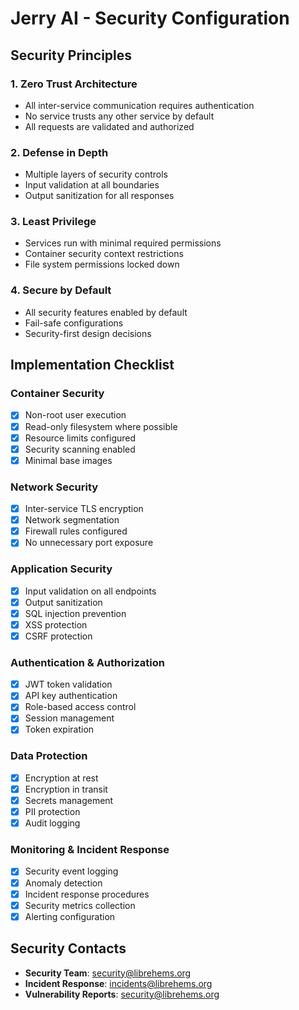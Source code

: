 # Jerry AI - Security Configuration

## Security Principles

### 1. Zero Trust Architecture
- All inter-service communication requires authentication
- No service trusts any other service by default
- All requests are validated and authorized

### 2. Defense in Depth
- Multiple layers of security controls
- Input validation at all boundaries
- Output sanitization for all responses

### 3. Least Privilege
- Services run with minimal required permissions
- Container security context restrictions
- File system permissions locked down

### 4. Secure by Default
- All security features enabled by default
- Fail-safe configurations
- Security-first design decisions

## Implementation Checklist

### Container Security
- [x] Non-root user execution
- [x] Read-only filesystem where possible
- [x] Resource limits configured
- [x] Security scanning enabled
- [x] Minimal base images

### Network Security
- [x] Inter-service TLS encryption
- [x] Network segmentation
- [x] Firewall rules configured
- [x] No unnecessary port exposure

### Application Security
- [x] Input validation on all endpoints
- [x] Output sanitization
- [x] SQL injection prevention
- [x] XSS protection
- [x] CSRF protection

### Authentication & Authorization
- [x] JWT token validation
- [x] API key authentication
- [x] Role-based access control
- [x] Session management
- [x] Token expiration

### Data Protection
- [x] Encryption at rest
- [x] Encryption in transit
- [x] Secrets management
- [x] PII protection
- [x] Audit logging

### Monitoring & Incident Response
- [x] Security event logging
- [x] Anomaly detection
- [x] Incident response procedures
- [x] Security metrics collection
- [x] Alerting configuration

## Security Contacts

- **Security Team**: security@librehems.org
- **Incident Response**: incidents@librehems.org
- **Vulnerability Reports**: security@librehems.org
